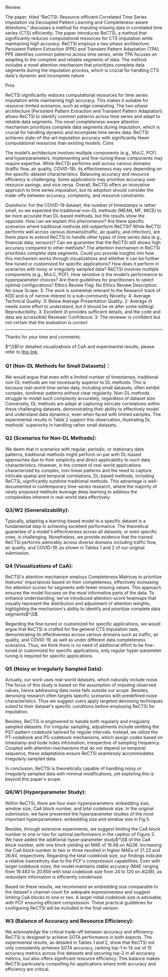 Review:

The paper, titled “ReCTSi: Resource-efficient Correlated Time Series Imputation via Decoupled Pattern Learning and Completeness-aware Attentions,” discusses a method for imputing missing data in correlated time series (CTS) efficiently. The paper introduces ReCTSi, a method that significantly reduces computational resources for CTS imputation while maintaining high accuracy. ReCTSi employs a two-phase architecture: Persistent Pattern Extraction (PPE) and Transient Pattern Adaptation (TPA). PPE identifies common patterns across time series, while TPA focuses on adapting to the complete and reliable segments of data. The method includes a novel attention mechanism that prioritizes complete data segments during the imputation process, which is crucial for handling CTS data's dynamic and incomplete nature.

Pros

ReCTSi significantly reduces computational resources for time series imputation while maintaining high accuracy. This makes it suitable for resource-limited scenarios, such as edge computing.
The two-phase architecture (Persistent Pattern Extraction and Transient Pattern Adaptation) allows ReCTSi to identify common patterns across time series and adapt to reliable data segments.
The novel completeness-aware attention mechanism prioritizes complete data segments during imputation, which is crucial for handling dynamic and incomplete time series data.
ReCTSi achieves state-of-the-art imputation accuracy with significantly fewer computational resources than existing models.
Cons

The model’s architecture involves multiple components (e.g., MvLC, PCF) and hyperparameters. Implementing and fine-tuning these components may require expertise.
While ReCTSi performs well across various domains (traffic flow, air quality, COVID-19), its effectiveness may vary depending on the specific dataset characteristics.
Balancing accuracy and resource efficiency is challenging. Some applications may prioritize accuracy over resource savings, and vice versa.
Overall, ReCTSi offers an innovative approach to time series imputation, but its adoption should consider the trade-offs between accuracy, complexity, and resource constraints.

Questions:
For the COVID-19 dataset, the number of timestamps is rather small, so we expected the traditional non-DL methods (MEAN, MF, MICE) to be more accurate than DL-based methods, but the results show the opposite. How can we explain this phenomenon?
Are there specific scenarios where traditional methods still outperform ReCTSi?
While ReCTSi performs well across various domains(traffic, air quality, and infection), are there plans to extend ReCTSi to handle other types of time series data (e.g., financial data, sensors)? Can we guarantee that the ReCTSi still shows high accuracy compared to other methods?
The attention mechanism in ReCTSi prioritizes complete data segments. Could you provide insights into how this mechanism works through visualizations and whether it can be further fine-tuned or customized for specific applications?
How does it perform in scenarios with noisy or irregularly sampled data?
ReCTSi involves multiple components (e.g., MvLC, PCF). How sensitive is the model’s performance to hyperparameter choices? Are there guidelines for practitioners to select optimal configurations?
Ethics Review Flag: No
Ethics Review Description: No issue
Scope: 3: The work is somewhat relevant to the Research track of KDD and is of narrow interest to a sub-community
Novelty: 4: Average
Technical Quality: 3: Below Average
Presentation Quality: 2: Average (it needs some effort to understand, but it should be ok after some editing)
Reproducibility: 3: Excellent (it provides sufficient details, and the code and data are accessible)
Reviewer Confidence: 3: The reviewer is confident but not certain that the evaluation is correct

----------------------------------
Thanks for your time and comments.

$^\S$For detailed visualizations of CaA and experimental results, please refer to [this link](http://bit.ly/49ADwMX).
### Q1 (Non-DL Methods for Small Datasets)：
We would argue that even with a limited number of timestamps, traditional non-DL methods are not necessarily superior to DL methods. This is because real-world time series data, including small datasets, often exhibit complex, nonlinear patterns without clear regularity. Non-DL methods struggle to model such complexity accurately, regardless of dataset size. Conversely, DL methods are adept at capturing intricate correlations within these challenging datasets, demonstrating their ability to effectively model and understand data dynamics, even when faced with limited samples. The experimental results in Table 2 support this observation, illustrating DL methods' superiority in handling rather small datasets.
### Q2 (Scenarios for Non-DL Methods):
We deem that in scenarios with regular, periodic, or stationary data patterns, traditional methods might perform on par with DL-based approaches due to their simplicity and direct applicability to such data characteristics. However, in the context of real-world applications characterized by complex, non-linear patterns and the need to capture intricate spatial and temporal correlations, DL-based methods, including ReCTSi, significantly outshine traditional methods. This advantage is well-documented in contemporary time-series research, where the majority of newly proposed methods leverage deep learning to address the complexities inherent in real-world data effectively.
### Q3/W2 (Generalizability):
Typically, adapting a learning-based model to a specific dataset is a fundamental step in achieving excellent performance. The theoretical guarantee of a model's effectiveness across all datasets, or even specific ones, is challenging. Nonetheless, we provide evidence that the trained ReCTSi performs admirably across diverse domains including traffic flow, air quality, and COVID-19, as shown in Tables 1 and 2 of our original submission.
### Q4 (Visualizations of CaA):
ReCTSi's attention mechanism employs Completeness Matrices to prioritize features' importances based on their completeness, effectively increasing the attention scores for segments with fewer missing values. This approach ensures the model focuses on the most informative parts of the data. To enhance understanding, we've introduced attention-score heatmaps that visually represent the distribution and adjustment of attention weights, highlighting the mechanism's ability to identify and prioritize complete data segments$^\S$.

Regarding the fine-tuned or customized for specific applications, we would argue that ReCTSi is crafted for the general CTS imputation task, demonstrating its effectiveness across various domains such as traffic, air quality, and COVID-19, as well as under different data completeness scenarios. Thus, we think there is no need of additional effort to be fine-tuned or customized for specific applications, only regular hyper-parameter tuning is required for specific applications.
### Q5 (Noisy or Irregularly Sampled Data):
Actually, our work uses real-world datasets, which naturally include noise. The focus of this study is based on the assumption of imputing observed values, hence addressing data noise falls outside our scope. Besides, denoising research often targets specific scenarios with predefined noise characteristics. Thus we suggest users apply targeted denoising techniques suited to their dataset's specific conditions before employing ReCTSi for imputation.

Besides, ReCTSi is engineered to handle both regularly and irregularly sampled datasets. For irregular sampling, adjustments include omitting the PST-pattern codebook tailored for regular intervals. Instead, we utilize the PT-codebook and PS-codebook mechanisms, which assign codes based on timestamp and node index information, irrespective of sampling frequency. Coupled with attention mechanisms that do not depend on temporal sequence, these adaptations ensure ReCTSi seamlessly accommodates irregularly sampled data.

In conclusion, ReCTSi is theoretically capable of handling noisy or irregularly sampled data with minimal modifications, yet exploring this is beyond this paper's scope.
### Q6/W1 (Hyperparameter Study):
Within ReCTSi, there are four main hyperparameters: embedding size, window size, CaA block number, and total codebook size. In the original submission, we have presented the hyperparameter studies of the most important hyperparameters: embedding size and window size in Fig.5. 

Besides, through extensive experiments, we suggest limiting the CaA block number to one or two for optimal performance in the caption of Figure 3. We have added the additional hyper-parameter study$^\S$ of the CaA block number, with one block yielding an MAE of 19.48 on AQ36. Increasing the CaA block number to two or three resulted in higher MAEs of 21.23 and 26.64, respectively. Regarding the total codebook size, our findings indicate a relative insensitivity due to the PCF's compression capabilities. Even with larger codebook sizes, the model maintains stable accuracy (MAE ranging from 19.483 to 20.659 with total codebook size from 24 to 120 on AQ36), as redundant information is efficiently condensed.

Based on these results, we recommend an embedding size comparable to the dataset's channel count for adequate expressiveness and suggest limiting CaA blocks to one or two. A larger initial codebook size is advisable, with PCF ensuring efficient compression. These practical guidelines for configuring ReCTSi will be included in the final version.
### W3 (Balance of Accuracy and Resource Efficiency):
We acknowledge the critical trade-off between accuracy and efficiency. ReCTSi is designed to achieve SOTA performance in both aspects. The experimental results, as detailed in Tables 1 and 2, show that ReCTSi not only consistently achieves SOTA accuracy, ranking top-1 in 14 out of 15 accuracy metrics across five datasets and securing top-2 in all accuracy metrics, but also offers significant resource efficiency. This balance makes ReCTSi particularly compelling for applications where both accuracy and efficiency are critical.
